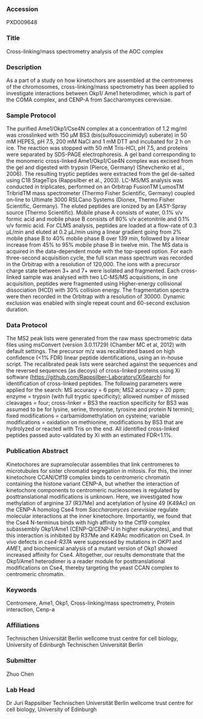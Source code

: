 ### Accession
PXD009648

### Title
Cross-linking/mass spectrometry analysis of the AOC complex

### Description
As a part of a study on how kinetochors are assembled at the centromeres of the chromosomes, cross-linking/mass spectrometry has been applied to investigate interactions between Okp1/ Ame1 heterodimer, which is part of the COMA complex,  and CENP-A from Saccharomyces cerevisiae.

### Sample Protocol
The purified Ame1/Okp1/Cse4N complex at a concentration of 1.2 mg/ml was crosslinked with 150 μM BS3 (bis(sulfosuccinimidyl) suberate) in 50 mM HEPES, pH 7.5, 200 mM NaCl and 1 mM DTT and incubated for 2 h on ice. The reaction was stopped with 50 mM Tris-HCl, pH 7.5, and proteins were separated by SDS-PAGE electrophoresis. A gel band corresponding to the monomeric cross-linked Ame1/Okp1/Cse4N complex was excised from the gel and digested with trypsin (Pierce, Germany) (Shevchenko et al., 2006). The resulting tryptic peptides were extracted from the gel de-salted using C18 StageTips (Rappsilber et al., 2003).  LC-MS/MS analysis was conducted in triplicates, performed on an Orbitrap FusionTM LumosTM TribridTM mass spectrometer (Thermo Fisher Scientific, Germany) coupled on-line to Ultimate 3000 RSLCano Systems (Dionex, Thermo Fisher Scientific, Germany). The eluted peptides are ionized by an EASY-Spray source (Thermo Scientific). Mobile phase A consists of water, 0.1% v/v formic acid and mobile phase B consists of 80% v/v acetonitrile and 0.1% v/v formic acid. For CLMS analysis, peptides are loaded at a flow-rate of 0.3 μL/min and eluted at 0.2 μL/min using a linear gradient going from 2% mobile phase B to 40% mobile phase B over 139 min, followed by a linear increase from 45% to 95% mobile phase B in twelve min. The MS data is acquired in the data-dependent mode with the top-speed option. For each three-second acquisition cycle, the full scan mass spectrum was recorded in the Orbitrap with a resolution of 120,000. The ions with a precursor charge state between 3+ and 7+ were isolated and fragmented. Each cross-linked sample was analysed with two LC-MS/MS acquisitions, in one acquisition, peptides were fragmented using Higher-energy collisional dissociation (HCD) with 30% collision energy. The fragmentation spectra were then recorded in the Orbitrap with a resolution of 30000. Dynamic exclusion was enabled with single repeat count and 60-second exclusion duration.

### Data Protocol
The MS2 peak lists were generated from the raw mass spectrometric data files using msConvert (version 3.0.11729) (Chamber MC et al, 2012) with default settings. The precursor m/z was recalibrated based on high confidence (<1% FDR) linear peptide identifications, using an in-house script. The recalibrated peak lists were searched against the sequences and the reversed sequences (as decoys) of cross-linked proteins using Xi software (https://github.com/Rappsilber-Laboratory/XiSearch) for identification of cross-linked peptides. The following parameters were applied for the search: MS accuracy = 6 ppm; MS2 accuracy = 20 ppm; enzyme = trypsin (with full tryptic specificity); allowed number of missed cleavages = four; cross-linker = BS3 the reaction specificity for BS3 was assumed to be for lysine, serine, threonine, tyrosine and protein N termini); fixed modifications = carbamidomethylation on cysteine; variable modifications = oxidation on methionine, modifications by BS3 that are hydrolyzed or reacted with Tris on the end. All identified cross-linked peptides passed auto-validated by Xi with an estimated FDR<1.1%.

### Publication Abstract
Kinetochores are supramolecular assemblies that link centromeres to microtubules for sister chromatid segregation in mitosis. For this, the inner kinetochore CCAN/Ctf19 complex binds to centromeric chromatin containing the histone variant CENP-A, but whether the interaction of kinetochore components to centromeric nucleosomes is regulated by posttranslational modifications is unknown. Here, we investigated how methylation of arginine 37 (R37Me) and acetylation of lysine 49 (K49Ac) on the CENP-A homolog Cse4 from <i>Saccharomyces cerevisiae</i> regulate molecular interactions at the inner kinetochore. Importantly, we found that the Cse4 N-terminus binds with high affinity to the Ctf19 complex subassembly Okp1/Ame1 (CENP-Q/CENP-U in higher eukaryotes), and that this interaction is inhibited by R37Me and K49Ac modification on Cse4. <i>In vivo</i> defects in <i>cse4-R37A</i> were suppressed by mutations in <i>OKP1</i> and <i>AME1</i>, and biochemical analysis of a mutant version of Okp1 showed increased affinity for Cse4. Altogether, our results demonstrate that the Okp1/Ame1 heterodimer is a reader module for posttranslational modifications on Cse4, thereby targeting the yeast CCAN complex to centromeric chromatin.

### Keywords
Centromere, Ame1, Okp1, Cross-linking/mass spectrometry, Protein interaction, Cenp-a

### Affiliations
Technischen Universität Berlin wellcome trust centre for cell biology, University of Edinburgh
Technischen Universität Berlin

### Submitter
Zhuo Chen

### Lab Head
Dr Juri Rappsilber
Technischen Universität Berlin wellcome trust centre for cell biology, University of Edinburgh


